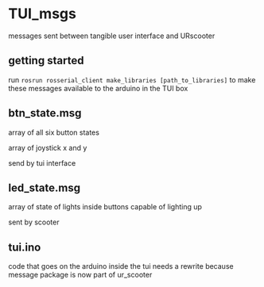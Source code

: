<h1>TUI_msgs</h1>
  
messages sent between tangible user interface and URscooter

<h2>getting started</h2>

run `rosrun rosserial_client make_libraries [path_to_libraries]` to make these messages available to the arduino in the TUI box

<h2>btn_state.msg</h2>

array of all six button states

array of joystick x and y

send by tui interface

<h2>led_state.msg</h2>

array of state of lights inside buttons capable of lighting up

sent by scooter

<h2>tui.ino</h2>

code that goes on the arduino inside the tui
needs a rewrite because message package is now part of ur_scooter
